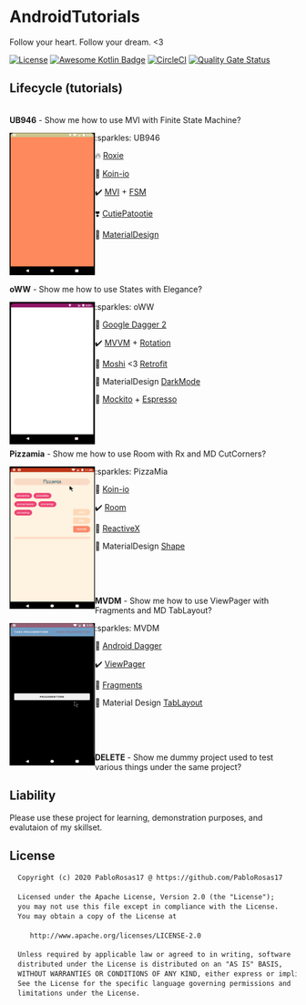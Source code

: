 # AndroidTutorials
Follow your heart. Follow your dream. <3

[![License](https://img.shields.io/badge/License-Apache%202.0-blue.svg)](https://opensource.org/licenses/Apache-2.0)
[![Awesome Kotlin Badge](https://kotlin.link/awesome-kotlin.svg)](https://github.com/KotlinBy/awesome-kotlin)
[![CircleCI](https://circleci.com/gh/PabloRosas17/AndroidTutorials.svg?style=shield&circle-token=5527834bbc0ded115c4739d69ac2150af7df8753	)](https://circleci.com/gh/PabloRosas17/AndroidTutorials)
[![Quality Gate Status](https://sonarcloud.io/api/project_badges/measure?project=PabloRosas17_AndroidTutorials&metric=alert_status)](https://sonarcloud.io/dashboard?id=PabloRosas17_AndroidTutorials)

## Lifecycle (tutorials)
<div position: relative>
 
 <br/>
 <div position: absolute>
  <b>UB946</b> - Show me how to use MVI with Finite State Machine?
 <p>
   <img align="left" src="https://github.com/PabloRosas17/AndroidTutorials/blob/master/screenshots/gif/ub000.gif" width="150" height="250">
 </p>
 <p>
  :sparkles: UB946
  
  :fire: [Roxie](https://github.com/ww-tech/roxie)
   
  :art: [Koin-io](https://insert-koin.io/)
  
  :heavy_check_mark: [MVI](https://www.youtube.com/watch?v=PXBXcHQeDLE&list=PLdb5m83JnoaATBUkWTVxT_kGyhYBozZ4F&index=53) + [FSM](https://github.com/PabloRosas17/AndroidTutorials/blob/master/screenshots/ubfs007.jpg)
  
  :heavy_heart_exclamation: [CutiePatootie](http://bythebutterfly.com/)
  
  :100: [MaterialDesign](https://material.io/design/)
 </p>
 </div>
 
 <br/><br/><br/>
 <div position: absolute>
  <b>oWW</b> - Show me how to use States with Elegance?
 <p>
   <img align="left" src="https://github.com/PabloRosas17/AndroidTutorials/blob/master/screenshots/gif/oww0.gif" width="150" height="250">
 </p>
 <p>
  :sparkles: oWW
   
  :art: [Google Dagger 2](https://github.com/google/dagger)
  
  :heavy_check_mark: [MVVM](https://www.youtube.com/watch?v=JV63czrUpbI) + [Rotation](https://github.com/PabloRosas17/AndroidTutorials/blob/master/screenshots/oww1.gif)
  
  :cherries: [Moshi](https://github.com/square/moshi) <3 [Retrofit](https://square.github.io/retrofit/)
  
  :100: MaterialDesign [DarkMode](https://material.io/design/color/dark-theme.html)
  
  :tropical_drink: [Mockito](https://site.mockito.org/) + [Espresso](https://developer.android.com/training/testing/espresso)
 </p>
 </div>
 
 <br/><br/><br/>
 <div position: absolute>
  <b>Pizzamia</b> - Show me how to use Room with Rx and MD CutCorners?
 <p>
   <img align="left" src="https://github.com/PabloRosas17/AndroidTutorials/blob/master/screenshots/gif/at1.gif" width="150" height="250">
 </p>
 <p>
  :sparkles: PizzaMia
   
  :art: [Koin-io](https://insert-koin.io/)
  
  :heavy_check_mark: [Room](https://developer.android.com/training/data-storage/room)
  
  :cherries: [ReactiveX](http://reactivex.io/)
  
  :100: MaterialDesign [Shape](https://material.io/design/shape/applying-shape-to-ui.html)
 </p>
 </div>
 
 <br/><br/><br/>
 <div position: absolute>
   <b>MVDM</b> - Show me how to use ViewPager with Fragments and MD TabLayout?
 <p>
   <img align="left" src="https://github.com/PabloRosas17/AndroidTutorials/blob/master/screenshots/gif/at0.gif" width="150" height="250">
 </p>
 <p>
  :sparkles: MVDM
   
  :art: [Android Dagger](https://dagger.dev/)
  
  :heavy_check_mark: [ViewPager](https://developer.android.com/training/animation/screen-slide)
  
  :cherries: [Fragments](https://developer.android.com/guide/components/fragments)
  
  :100: Material Design [TabLayout](https://material.io/develop/android/components/tab-layout/)
 </p>
 </div>
 
 
 <br/><br/><br/>
 <div position: absolute>
  <b>DELETE</b> - Show me dummy project used to test various things under the same project?
 </div>
</div>

## Liability 
Please use these project for learning, demonstration purposes, and evalutaion of my skillset.

## License
```xml
  Copyright (c) 2020 PabloRosas17 @ https://github.com/PabloRosas17
  
  Licensed under the Apache License, Version 2.0 (the "License");
  you may not use this file except in compliance with the License.
  You may obtain a copy of the License at

     http://www.apache.org/licenses/LICENSE-2.0

  Unless required by applicable law or agreed to in writing, software
  distributed under the License is distributed on an "AS IS" BASIS,
  WITHOUT WARRANTIES OR CONDITIONS OF ANY KIND, either express or implied.
  See the License for the specific language governing permissions and
  limitations under the License.
```
